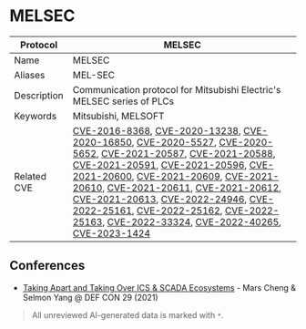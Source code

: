 # MELSEC

| Protocol | MELSEC |
|---|---|
| Name | MELSEC |
| Aliases | MEL-SEC |
| Description | Communication protocol for Mitsubishi Electric's MELSEC series of PLCs |
| Keywords | Mitsubishi, MELSOFT |
| Related CVE | [CVE-2016-8368](https://nvd.nist.gov/vuln/detail/CVE-2016-8368), [CVE-2020-13238](https://nvd.nist.gov/vuln/detail/CVE-2020-13238), [CVE-2020-16850](https://nvd.nist.gov/vuln/detail/CVE-2020-16850), [CVE-2020-5527](https://nvd.nist.gov/vuln/detail/CVE-2020-5527), [CVE-2020-5652](https://nvd.nist.gov/vuln/detail/CVE-2020-5652), [CVE-2021-20587](https://nvd.nist.gov/vuln/detail/CVE-2021-20587), [CVE-2021-20588](https://nvd.nist.gov/vuln/detail/CVE-2021-20588), [CVE-2021-20591](https://nvd.nist.gov/vuln/detail/CVE-2021-20591), [CVE-2021-20596](https://nvd.nist.gov/vuln/detail/CVE-2021-20596), [CVE-2021-20600](https://nvd.nist.gov/vuln/detail/CVE-2021-20600), [CVE-2021-20609](https://nvd.nist.gov/vuln/detail/CVE-2021-20609), [CVE-2021-20610](https://nvd.nist.gov/vuln/detail/CVE-2021-20610), [CVE-2021-20611](https://nvd.nist.gov/vuln/detail/CVE-2021-20611), [CVE-2021-20612](https://nvd.nist.gov/vuln/detail/CVE-2021-20612), [CVE-2021-20613](https://nvd.nist.gov/vuln/detail/CVE-2021-20613), [CVE-2022-24946](https://nvd.nist.gov/vuln/detail/CVE-2022-24946), [CVE-2022-25161](https://nvd.nist.gov/vuln/detail/CVE-2022-25161), [CVE-2022-25162](https://nvd.nist.gov/vuln/detail/CVE-2022-25162), [CVE-2022-25163](https://nvd.nist.gov/vuln/detail/CVE-2022-25163), [CVE-2022-33324](https://nvd.nist.gov/vuln/detail/CVE-2022-33324), [CVE-2022-40265](https://nvd.nist.gov/vuln/detail/CVE-2022-40265), [CVE-2023-1424](https://nvd.nist.gov/vuln/detail/CVE-2023-1424) |

## Conferences
- [Taking Apart and Taking Over ICS & SCADA Ecosystems](https://www.youtube.com/watch?v=L0w_aE4jRFw) - Mars Cheng & Selmon Yang @ DEF CON 29 (2021)

> All unreviewed AI-generated data is marked with `*`.
